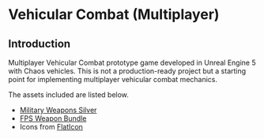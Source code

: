 # Vehicular Combat (Multiplayer)
## Introduction
Multiplayer Vehicular Combat prototype game developed in Unreal Engine 5 with Chaos vehicles.
This is not a production-ready project but a starting point for implementing multiplayer vehicular combat mechanics.

The assets included are listed below.
- [Military Weapons Silver](https://www.unrealengine.com/marketplace/en-US/product/military-weapons-silver)
- [FPS Weapon Bundle](https://www.unrealengine.com/marketplace/en-US/product/fps-weapon-bundle)
- Icons from [FlatIcon](https://www.flaticon.com/)
